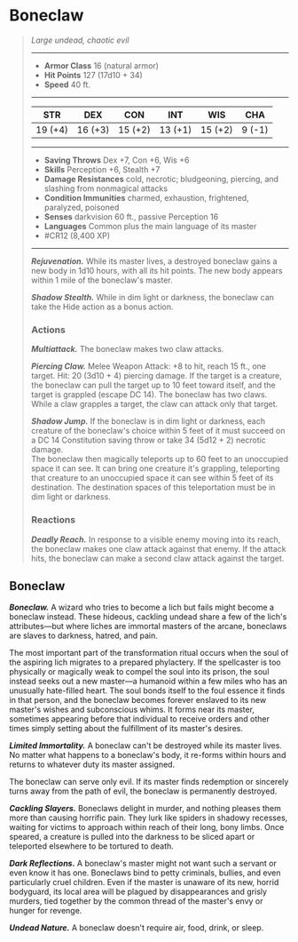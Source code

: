 # Boneclaw
>*Large undead, chaotic evil*
>___
>- **Armor Class** 16 (natural armor)
>- **Hit Points** 127 (17d10 + 34)
>- **Speed** 40 ft.
>___
>|STR|DEX|CON|INT|WIS|CHA|
>|:---:|:---:|:---:|:---:|:---:|:---:|
>|19 (+4)|16 (+3)|15 (+2)|13 (+1)|15 (+2)|9 (-1)|
>___
>- **Saving Throws** Dex +7, Con +6, Wis +6
>- **Skills** Perception +6, Stealth +7
>- **Damage Resistances** cold, necrotic; bludgeoning, piercing, and slashing from nonmagical attacks
>- **Condition Immunities** charmed, exhaustion, frightened, paralyzed, poisoned
>- **Senses** darkvision 60 ft., passive Perception 16
>- **Languages** Common plus the main language of its master
>- #CR12 (8,400 XP)
>___
>***Rejuvenation.*** While its master lives, a destroyed boneclaw gains a new body in 1d10 hours, with all its hit points. The new body appears within 1 mile of the boneclaw's master.  
>
>***Shadow Stealth.*** While in dim light or darkness, the boneclaw can take the Hide action as a bonus action.  
>
>### Actions
>***Multiattack.*** The boneclaw makes two claw attacks.  
>
>***Piercing Claw.*** Melee Weapon Attack: +8 to hit, reach 15 ft., one target. Hit: 20 (3d10 + 4) piercing damage. If the target is a creature, the boneclaw can pull the target up to 10 feet toward itself, and the target is grappled (escape DC 14). The boneclaw has two claws. While a claw grapples a target, the claw can attack only that target.  
>
>***Shadow Jump.*** If the boneclaw is in dim light or darkness, each creature of the boneclaw's choice within 5 feet of it must succeed on a DC 14 Constitution saving throw or take 34 (5d12 + 2) necrotic damage.  
>The boneclaw then magically teleports up to 60 feet to an unoccupied space it can see. It can bring one creature it's grappling, teleporting that creature to an unoccupied space it can see within 5 feet of its destination. The destination spaces of this teleportation must be in dim light or darkness.  
>
>### Reactions
>***Deadly Reach.*** In response to a visible enemy moving into its reach, the boneclaw makes one claw attack against that enemy. If the attack hits, the boneclaw can make a second claw attack against the target.

## Boneclaw

***Boneclaw.*** A wizard who tries to become a lich but fails might become a boneclaw instead. These hideous, cackling undead share a few of the lich's attributes—but where liches are immortal masters of the arcane, boneclaws are slaves to darkness, hatred, and pain.

The most important part of the transformation ritual occurs when the soul of the aspiring lich migrates to a prepared phylactery. If the spellcaster is too physically or magically weak to compel the soul into its prison, the soul instead seeks out a new master—a humanoid within a few miles who has an unusually hate-filled heart. The soul bonds itself to the foul essence it finds in that person, and the boneclaw becomes forever enslaved to its new master's wishes and subconscious whims. It forms near its master, sometimes appearing before that individual to receive orders and other times simply setting about the fulfillment of its master's desires.

***Limited Immortality.*** A boneclaw can't be destroyed while its master lives. No matter what happens to a boneclaw's body, it re-forms within hours and returns to whatever duty its master assigned.

The boneclaw can serve only evil. If its master finds redemption or sincerely turns away from the path of evil, the boneclaw is permanently destroyed.

***Cackling Slayers.*** Boneclaws delight in murder, and nothing pleases them more than causing horrific pain. They lurk like spiders in shadowy recesses, waiting for victims to approach within reach of their long, bony limbs. Once speared, a creature is pulled into the darkness to be sliced apart or teleported elsewhere to be tortured to death.

***Dark Reflections.*** A boneclaw's master might not want such a servant or even know it has one. Boneclaws bind to petty criminals, bullies, and even particularly cruel children. Even if the master is unaware of its new, horrid bodyguard, its local area will be plagued by disappearances and grisly murders, tied together by the common thread of the master's envy or hunger for revenge.

***Undead Nature.*** A boneclaw doesn't require air, food, drink, or sleep.